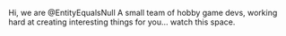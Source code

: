Hi, we are @EntityEqualsNull
A small team of hobby game devs, working hard at creating interesting things for you... watch this space.

